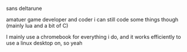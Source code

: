 sans deltarune



amatuer game developer and coder
i can still code some things though (mainly lua and a bit of C)


I mainly use a chromebook for everything i do, and it works efficiently to use a linux desktop on, so yeah
